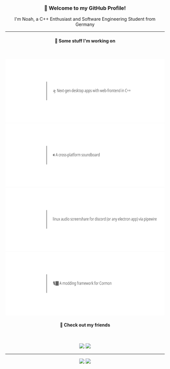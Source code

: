 <div align="center">

### 👋 Welcome to my GitHub Profile!

I'm Noah, a C++ Enthusiast and Software Engineering Student from Germany

</div>

---

<h4 align="middle">🔨 Some stuff I'm working on</h4>
<br/>
<p align="middle">
  <img src="assets/saucer.svg" height="200" />
  <img src="assets/soundux.svg" height="200" />
  <img src="assets/venmic.svg" height="200" />
  <img src="assets/coromon.svg" height="200" />

  <!-- <a href="https://github.com/Soundux/" alt="Soundux" target="_blank"><img src="https://avatars.githubusercontent.com/u/74979035?s=200&v=4" width="100" /></a>
  <a href="https://github.com/saucer/" alt="Saucer" target="_blank"><img src="https://avatars.githubusercontent.com/u/88903276?s=200&v=4" width="100" /></a>
  <a href="https://github.com/Vencord/venmic" alt="Venmic" target="_blank"><img src="https://images.weserv.nl/?url=https://avatars.githubusercontent.com/u/113042587?v=4&fit=inside&mask=circle&maxage=7d" width="100" /></a>
  <a href="https://github.com/CoroModLoader/" alt="CoroModLoader" target="_blank"><img src="https://avatars.githubusercontent.com/u/142049397?s=200&v=4" width="100" /></a> -->
</p>

<h4 align="middle">🤝 Check out my friends</h4>
<br/>
<p align="middle">
  <a href="https://github.com/ravi0lii" alt="ravi0lii" target="_blank"><img src="https://images.weserv.nl/?url=https://avatars.githubusercontent.com/u/31647414?v=4&fit=cover&mask=circle&maxage=7d" width="100" /></a>
  <a href="https://github.com/D3SOX" alt="D3SOX" target="_blank"><img src="https://images.weserv.nl/?url=https://avatars.githubusercontent.com/u/24937357?v=4&fit=cover&mask=circle&maxage=7d" width="100" /></a>
</p>

---

<div align="center">
  <img align="top" src="https://github-readme-stats.vercel.app/api?username=curve&theme=shadow_red&bg_color=00000000&hide_border=true&hide_title=true&hide=stars" height="150" />
  <img align="top" src="https://github-readme-stats.vercel.app/api/top-langs/?username=curve&theme=shadow_red&bg_color=00000000&hide_border=true&hide_title=true&layout=donut&langs_count=4" height="150" /> 
</div>
